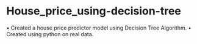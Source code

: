 # House_price_using-decision-tree
•	Created a house price predictor model using Decision Tree Algorithm.
•	Created using python on real data.
